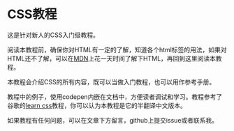 # CSS教程

这是针对新人的CSS入门级教程。

阅读本教程前，确保你对HTML有一定的了解，知道各个html标签的用法，如果对HTML还不了解，可以在[MDN](https://developer.mozilla.org/zh-CN/docs/Web/HTML)上花一天时间了解下HTML，再回到这里阅读本教程。

本教程会介绍CSS的所有内容，既可以当做入门教程，也可以用作参考手册。

教程中的例子，使用codepen内嵌在文档中，方便读者调试和学习。教程参考了谷歌的[learn css](https://web.dev/learn/css/box-model/)教程，你可以认为本教程是它的半翻译中文版本。

如果教程有任何问题，可以在文章下方留言，github上提交issue或者联系我。
